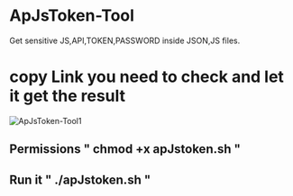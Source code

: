 # ApJsToken-Tool
Get sensitive JS,API,TOKEN,PASSWORD inside JSON,JS files.

# copy Link you need to check and let it get the result

![ApJsToken-Tool1](https://user-images.githubusercontent.com/74454882/195548741-41f9f219-adb8-4411-8003-c9039c3d4b06.png)


## Permissions " chmod +x apJstoken.sh "
## Run it " ./apJstoken.sh "

